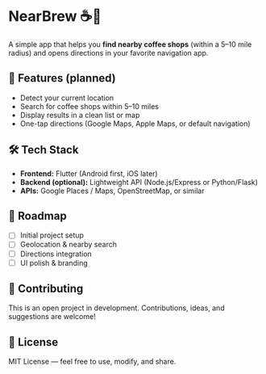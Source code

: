 # NearBrew ☕📍
A simple app that helps you **find nearby coffee shops** (within a 5–10 mile radius) and opens directions in your favorite navigation app.

## 🚀 Features (planned)
- Detect your current location
- Search for coffee shops within 5–10 miles
- Display results in a clean list or map
- One-tap directions (Google Maps, Apple Maps, or default navigation)

## 🛠️ Tech Stack
- **Frontend:** Flutter (Android first, iOS later)
- **Backend (optional):** Lightweight API (Node.js/Express or Python/Flask)
- **APIs:** Google Places / Maps, OpenStreetMap, or similar

## 📝 Roadmap
- [ ] Initial project setup
- [ ] Geolocation & nearby search
- [ ] Directions integration
- [ ] UI polish & branding

## 🤝 Contributing
This is an open project in development. Contributions, ideas, and suggestions are welcome!

## 📄 License
MIT License — feel free to use, modify, and share.
